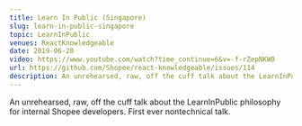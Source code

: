 ```yaml
---
title: Learn In Public (Singapore)
slug: learn-in-public-singapore
topic: LearnInPublic
venues: ReactKnowledgeable
date: 2019-06-20
video: https://www.youtube.com/watch?time_continue=6&v=-f-rZepNKW0
url: https://github.com/Shopee/react-knowledgeable/issues/114
description: An unrehearsed, raw, off the cuff talk about the LearnInPublic philosophy for internal Shopee developers. First ever nontechnical talk.
---
```


An unrehearsed, raw, off the cuff talk about the LearnInPublic philosophy for internal Shopee developers. First ever nontechnical talk.
